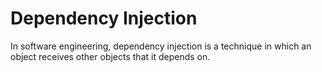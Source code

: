 # Dependency Injection

In software engineering, dependency injection is a technique in which an object receives other objects that it depends on.
